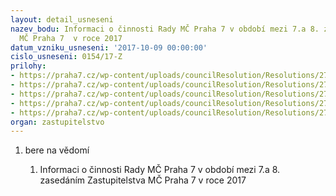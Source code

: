 ```yaml
---
layout: detail_usneseni
nazev_bodu: Informaci o činnosti Rady MČ Praha 7 v období mezi 7.a 8. zasedáním Zastupitelstva
  MČ Praha 7  v roce 2017
datum_vzniku_usneseni: '2017-10-09 00:00:00'
cislo_usneseni: 0154/17-Z
prilohy:
- https://praha7.cz/wp-content/uploads/councilResolution/Resolutions/27233/export/duvodovazpravazastupko_inf~255471.docx
- https://praha7.cz/wp-content/uploads/councilResolution/Resolutions/27233/export/informacka6_13unor~255470.doc
- https://praha7.cz/wp-content/uploads/councilResolution/Resolutions/27233/export/Anotacerijen~255469.doc
- https://praha7.cz/wp-content/uploads/councilResolution/Resolutions/27233/export/informacka~255468.pdf
- https://praha7.cz/wp-content/uploads/councilResolution/Resolutions/27233/export/export~301097.pdf
organ: zastupitelstvo
---
```

<OL class=urzList_view id=urzList>
<LI class=urzClass1><SPAN name="1">bere na vědomí</SPAN> 
<OL class=urzOlClass>
<LI class=urzClass2 style="TEXT-ALIGN: left"><SPAN>
<P>Informaci o činnosti Rady MČ Praha 7 v období mezi 7.a 8. zasedáním Zastupitelstva MČ Praha 7 v roce 2017</P></SPAN></LI></OL></LI></OL>